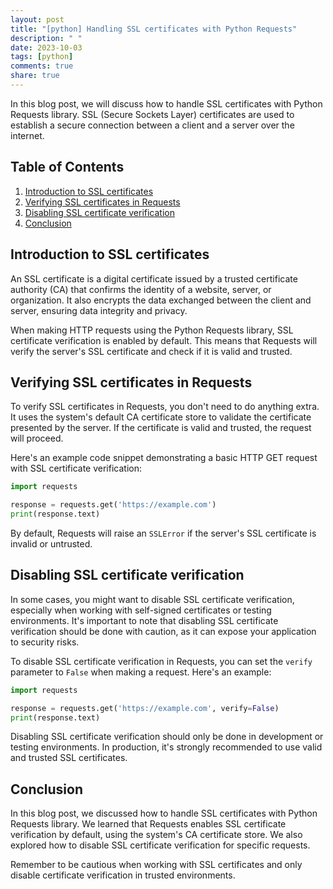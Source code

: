 ```yaml
---
layout: post
title: "[python] Handling SSL certificates with Python Requests"
description: " "
date: 2023-10-03
tags: [python]
comments: true
share: true
---
```


In this blog post, we will discuss how to handle SSL certificates with Python Requests library. SSL (Secure Sockets Layer) certificates are used to establish a secure connection between a client and a server over the internet.

## Table of Contents
1. [Introduction to SSL certificates](#introduction-to-ssl-certificates)
2. [Verifying SSL certificates in Requests](#verifying-ssl-certificates-in-requests)
3. [Disabling SSL certificate verification](#disabling-ssl-certificate-verification)
4. [Conclusion](#conclusion)

## Introduction to SSL certificates

An SSL certificate is a digital certificate issued by a trusted certificate authority (CA) that confirms the identity of a website, server, or organization. It also encrypts the data exchanged between the client and server, ensuring data integrity and privacy.

When making HTTP requests using the Python Requests library, SSL certificate verification is enabled by default. This means that Requests will verify the server's SSL certificate and check if it is valid and trusted.

## Verifying SSL certificates in Requests

To verify SSL certificates in Requests, you don't need to do anything extra. It uses the system's default CA certificate store to validate the certificate presented by the server. If the certificate is valid and trusted, the request will proceed.

Here's an example code snippet demonstrating a basic HTTP GET request with SSL certificate verification:

```python
import requests

response = requests.get('https://example.com')
print(response.text)
```

By default, Requests will raise an `SSLError` if the server's SSL certificate is invalid or untrusted.

## Disabling SSL certificate verification

In some cases, you might want to disable SSL certificate verification, especially when working with self-signed certificates or testing environments. It's important to note that disabling SSL certificate verification should be done with caution, as it can expose your application to security risks.

To disable SSL certificate verification in Requests, you can set the `verify` parameter to `False` when making a request. Here's an example:

```python
import requests

response = requests.get('https://example.com', verify=False)
print(response.text)
```

Disabling SSL certificate verification should only be done in development or testing environments. In production, it's strongly recommended to use valid and trusted SSL certificates.

## Conclusion

In this blog post, we discussed how to handle SSL certificates with Python Requests library. We learned that Requests enables SSL certificate verification by default, using the system's CA certificate store. We also explored how to disable SSL certificate verification for specific requests.

Remember to be cautious when working with SSL certificates and only disable certificate verification in trusted environments.